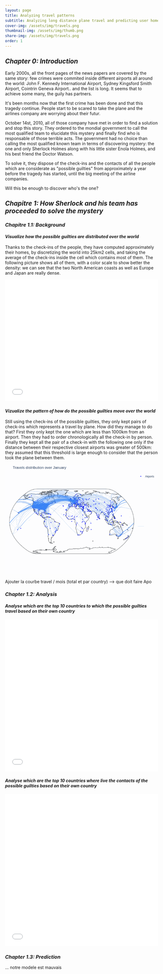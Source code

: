 ```yaml
---
layout: page
title: Analyzing travel patterns
subtitle: Analyzing long distance plane travel and predicting user home area based on their long distance travels
cover-img: /assets/img/travels.png
thumbnail-img: /assets/img/thumb.png
share-img: /assets/img/travels.png
order: 1
---
```


## ***Chapter 0: Introduction***

Early 2000s, all the front pages of the news papers are covered by the same story: few crimes were commited inside different airports all around the world: John F. Kennedy International Airport, Sydney Kingsford Smith Airport, Cointrin Geneva Airport.. and the list is long. It seems that to achieve some many, the guily has partners. 

It's been months now that the first crime has been done and that this tragedy continue. People start to be scared to take the plane and the airlines company are worrying about their futur. 

October 14st, 2010, all of those company have met in order to find a solution and stop this story. They ordered to the mondial government to call the most qualified team to elucidate this mystery and finally find who is responsable of those terrible acts. The government had no choice than calling the most qualified known team in terms of discovering mystery: the one and only Sherlock Holmes along with his little sister Enola Holmes, and his best friend the Doctor Watson.

To solve it, they dispose of the check-ins and the contacts of all the people which are considerate as "possible guilties" from approximately a year before the tragedy has started, until the big meeting of the airline companies.

Will this be enough to discover who's the one?

## ***Chapitre 1: How Sherlock and his team has proceeded to solve the mystery***

### ***Chapitre 1.1: Background***
#### ***Visualize how the possible guilties are distributed over the world***

Thanks to the check-ins of the people, they have computed approximately their homes, by discretizing the world into 25km2 cells, and taking the average of the check-ins inside the cell which contains most of them. The following picture shows all of them, with a color scale to show better the density: we can see that the two North American coasts as well as Europe and Japan are really dense.

<iframe src="assets/homes_map.html" width="100%" height="400" frameborder="0" style="border:0" allowfullscreen></iframe>


#### ***Vizualize the pattern of how do the possible guilties move over the world***

Still using the check-ins of the possible guilties, they only kept pairs of check-ins which represents a travel by plane. How did they manage to do that? First they  only kept the one which are less than 1000km from an airport. Then they had to order chronologically all the check-in by person. Finally they kept all the pair of a check-in with the following one only if the distance between their respective closest airports was greater of 500km: they assumed that this threshold is large enough to consider that the person took the plane between them. 

![Alt Text](assets/img/animated-2.gif)

Ajouter la courbe travel / mois (total et par country) --> que doit faire Apo


### ***Chapter 1.2: Analysis***
#### ***Analyse which are the top 10 countries to which the possible guilties travel based on their own country***

<iframe src="assets/top10visited.html" width="100%" height="500" frameborder="0" style="border:0" allowfullscreen></iframe>

#### ***Analyse which are the top 10 countries where live the contacts of the possible guilties based on their own country***

<iframe src="assets/top10friends.html" width="100%" height="500" frameborder="0" style="border:0" allowfullscreen></iframe>

### ***Chapter 1.3: Prediction***

... notre modele est mauvais



